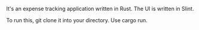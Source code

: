 It's an expense tracking application written in Rust.
The UI is written in Slint.

To run this, git clone it into your directory.
Use cargo run.
